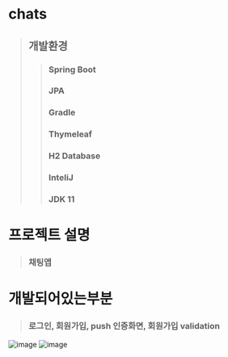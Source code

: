 # chats
> ## 개발환경
>> ### Spring Boot
>> ### JPA
>> ### Gradle
>> ### Thymeleaf
>> ### H2 Database
>> ### InteliJ
>> ### JDK 11

# 프로젝트 설명
> ### 채팅앱

# 개발되어있는부분
> ### 로그인, 회원가입, push 인증화면, 회원가입 validation

![image](https://user-images.githubusercontent.com/37327676/162902239-58de9aea-8ee9-4278-91b9-d70f3d982038.png)
![image](https://user-images.githubusercontent.com/37327676/162902280-61e40f8b-ffaa-4433-ae10-220c18785002.png)
